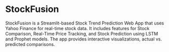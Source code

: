 # StockFusion
StockFusion is a Streamlit-based Stock Trend Prediction Web App that uses Yahoo Finance for real-time stock data. It includes features for Stock Comparison, Real-Time Price Tracking, and Stock Prediction using LSTM and Prophet models. The app provides interactive visualizations, actual vs. predicted comparisons.
